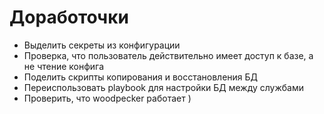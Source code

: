# Доработочки

-   Выделить секреты из конфигурации
-   Проверка, что пользователь действительно имеет доступ к базе, а не чтение конфига
-   Поделить скрипты копирования и восстановления БД
-   Переиспользовать playbook для настройки БД между службами
-   Проверить, что woodpecker работает )
